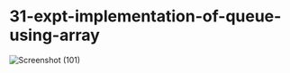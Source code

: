 # 31-expt-implementation-of-queue-using-array
![Screenshot (101)](https://github.com/DikshaMeena03/31-expt-implementation-of-queue-using-array/assets/148327414/9d7bb5ea-5a3d-4e33-bab7-5d41c85c1b10)
